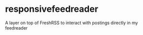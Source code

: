 # responsivefeedreader
A layer on top of FreshRSS to interact with postings directly in my feedreader
